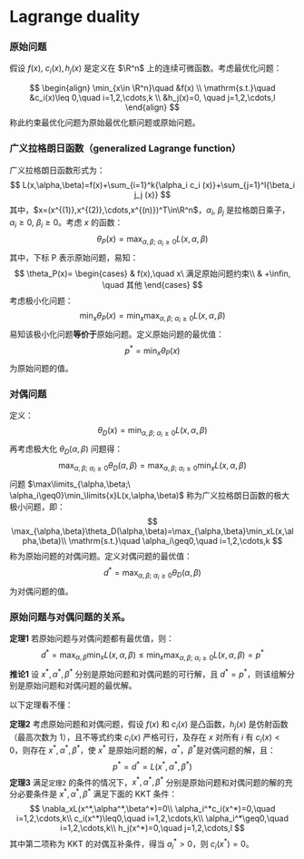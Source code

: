 # Lagrange duality

### 原始问题

假设 $f(x),\ c_i(x), h_j(x)$ 是定义在 $\R^n$ 上的连续可微函数。考虑最优化问题：

$$
\begin{align}
\min_{x\in \R^n}\quad &f(x) \\
\mathrm{s.t.}\quad &c_i(x)\leq 0,\quad i=1,2,\cdots,k \\
&h_j(x)=0, \quad j=1,2,\cdots,l
\end{align}
$$
称此约束最优化问题为原始最优化额问题或原始问题。

### 广义拉格朗日函数（generalized Lagrange function）

广义拉格朗日函数形式为：
$$
L(x,\alpha,\beta)=f(x)+\sum_{i=1}^k{\alpha_i c_i (x)}+\sum_{j=1}^l{\beta_i j_j (x)}
$$
其中，$x=(x^{(1)},x^{(2)},\cdots,x^{(n)})^T\in\R^n$，$\alpha_i,\ \beta_j$ 是拉格朗日乘子，$\alpha_i\geq0,\ \beta_i\geq0$。考虑 $x$ 的函数：
$$
\theta_P(x)=\max_{\alpha,\beta;\ \alpha_i\geq0}L(x,\alpha,\beta)
$$
其中，下标 P​ 表示原始问题，易知：
$$
\theta_P(x)=
\begin{cases}
& f(x),\quad x\ 满足原始问题约束\\
& +\infin, \quad 其他
\end{cases}
$$
考虑极小化问题：
$$
\min_{x}\theta_P(x)=\min_x\max_{\alpha,\beta;\ \alpha_i\geq0}L(x,\alpha,\beta)
$$
易知该极小化问题**等价于**原始问题。定义原始问题的最优值：
$$
p^*=\min_{x}\theta_P(x)
$$
为原始问题的值。

### 对偶问题

定义：
$$
\theta_D(x)=\min_{\alpha,\beta;\ \alpha_i\geq0}L(x,\alpha,\beta)
$$
再考虑极大化 $\theta_D(\alpha,\beta)$ 问题得：
$$
\max_{\alpha,\beta;\ \alpha_i\geq0}\theta_D(\alpha,\beta)=\max_{\alpha,\beta;\ \alpha_i\geq0}\min_xL(x,\alpha,\beta)
$$
问题 $\max\limits_{\alpha,\beta;\ \alpha_i\geq0}\min_\limits{x}L(x,\alpha,\beta)$ 称为广义拉格朗日函数的极大极小问题，即：
$$
\max_{\alpha,\beta}\theta_D(\alpha,\beta)=\max_{\alpha,\beta}\min_xL(x,\alpha,\beta)\\
\mathrm{s.t.}\quad \alpha_i\geq0,\quad i=1,2,\cdots,k
$$
称为原始问题的对偶问题。定义对偶问题的最优值：
$$
d^*=\max_{\alpha,\beta;\ \alpha_i\geq0}\theta_D(\alpha,\beta)
$$
为对偶问题的值。

### 原始问题与对偶问题的关系。

**定理1** 若原始问题与对偶问题都有最优值，则：
$$
d^*=\max_{\alpha,\beta}\min_xL(x,\alpha,\beta) \leq \min_x\max_{\alpha,\beta;\ \alpha_i\geq0}L(x,\alpha,\beta)=p^*
$$
**推论1** 设 $x^*,\alpha^*,\beta^*$ 分别是原始问题和对偶问题的可行解，且 $d^*=p^*$，则该组解分别是原始问题和对偶问题的最优解。

以下定理看不懂：

**定理2** 考虑原始问题和对偶问题，假设 $f(x)$ 和 $c_i(x)$ 是凸函数，$h_j(x)$ 是仿射函数（最高次数为 1），且不等式约束 $c_i(x)$ 严格可行，及存在 $x$ 对所有 $i$ 有 $c_i(x)<0$，则存在 $x^*,\alpha^*,\beta^*$，使 $x^*$ 是原始问题的解，$\alpha^*$，$\beta^*$是对偶问题的解，且：
$$
p^*=d^*=L(x^*,\alpha^*,\beta^*)
$$
**定理3** 满足`定理2` 的条件的情况下，$x^*,\alpha^*,\beta^*$ 分别是原始问题和对偶问题的解的充分必要条件是 $x^*,\alpha^*,\beta^*$ 满足下面的 KKT 条件：
$$
\nabla_xL(x^*,\alpha^*,\beta^*)=0\\
\alpha_i^*c_i(x^*)=0,\quad i=1,2,\cdots,k\\
c_i(x^*)\leq0,\quad i=1,2,\cdots,k\\
\alpha_i^*\geq0,\quad i=1,2,\cdots,k\\
h_j(x^*)=0,\quad j=1,2,\cdots,l
$$
其中第二项称为 KKT 的对偶互补条件，得当 $a_i^*>0$，则 $c_i(x^*)=0$。